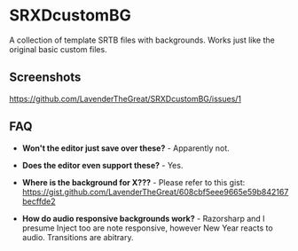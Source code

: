 # SRXDcustomBG
A collection of template SRTB files with backgrounds. Works just like the original basic custom files.

## Screenshots

https://github.com/LavenderTheGreat/SRXDcustomBG/issues/1

## FAQ

- **Won't the editor just save over these?** - Apparently not.

- **Does the editor even support these?** - Yes.

- **Where is the background for X???** - Please refer to this gist: https://gist.github.com/LavenderTheGreat/608cbf5eee9665e59b842167becffde2

- **How do audio responsive backgrounds work?** - Razorsharp and I presume Inject too are note responsive, however New Year reacts to audio. Transitions are abitrary.
